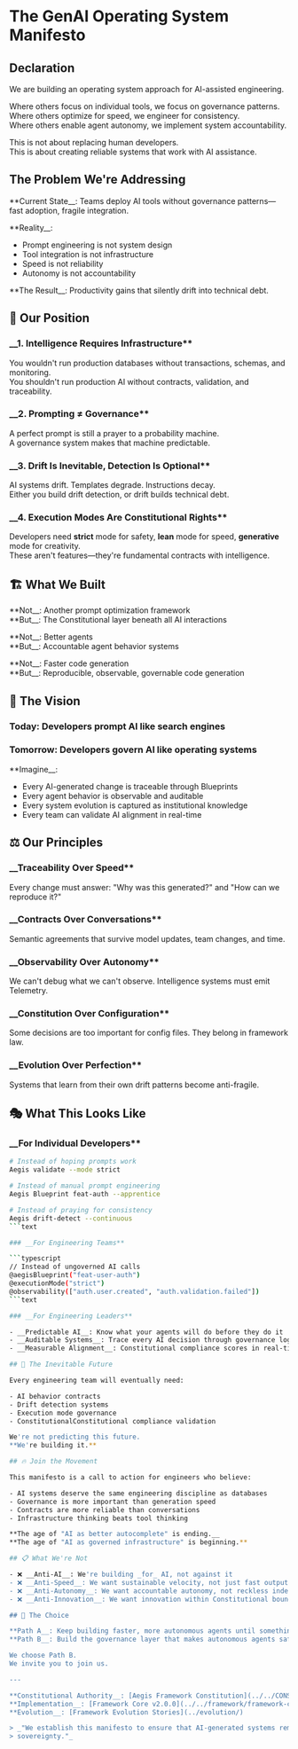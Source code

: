 <!--
# The GenAI Operating System Manifesto

@aegisFrameworkVersion: 2.4.0-alpha-dev
@intent: Core manifesto declaring the GenAI Operating System paradigm
@context: Foundational document establishing AI-native engineering principles
@manifestoRef: Primary declaration of framework philosophy
-->

# The GenAI Operating System Manifesto

## Declaration

We are building an operating system approach for AI-assisted engineering.

Where others focus on individual tools, we focus on governance patterns.  
Where others optimize for speed, we engineer for consistency.  
Where others enable agent autonomy, we implement system accountability.

This is not about replacing human developers.  
This is about creating reliable systems that work with AI assistance.

## The Problem We're Addressing

**Current State__: Teams deploy AI tools without governance patterns—fast adoption, fragile integration.

**Reality__:

- Prompt engineering is not system design
- Tool integration is not infrastructure
- Speed is not reliability
- Autonomy is not accountability

**The Result__: Productivity gains that silently drift into technical debt.

## 🎯 Our Position

### __1. Intelligence Requires Infrastructure**

You wouldn't run production databases without transactions, schemas, and monitoring.  
You shouldn't run production AI without contracts, validation, and traceability.

### __2. Prompting ≠ Governance**

A perfect prompt is still a prayer to a probability machine.  
A governance system makes that machine predictable.

### __3. Drift Is Inevitable, Detection Is Optional**

AI systems drift. Templates degrade. Instructions decay.  
Either you build drift detection, or drift builds technical debt.

### __4. Execution Modes Are Constitutional Rights**

Developers need __strict__ mode for safety, __lean__ mode for speed, __generative__ mode for creativity.  
These aren't features—they're fundamental contracts with intelligence.

## 🏗️ What We Built

**Not__: Another prompt optimization framework  
**But__: The Constitutional layer beneath all AI interactions

**Not__: Better agents  
**But__: Accountable agent behavior systems

**Not__: Faster code generation  
**But__: Reproducible, observable, governable code generation

## 🚀 The Vision

### __Today__: Developers prompt AI like search engines

### __Tomorrow__: Developers govern AI like operating systems

**Imagine__:

- Every AI-generated change is traceable through Blueprints
- Every agent behavior is observable and auditable
- Every system evolution is captured as institutional knowledge
- Every team can validate AI alignment in real-time

## ⚖️ Our Principles

### __Traceability Over Speed**

Every change must answer: "Why was this generated?" and "How can we reproduce it?"

### __Contracts Over Conversations**

Semantic agreements that survive model updates, team changes, and time.

### __Observability Over Autonomy**

We can't debug what we can't observe. Intelligence systems must emit Telemetry.

### __Constitution Over Configuration**

Some decisions are too important for config files. They belong in framework law.

### __Evolution Over Perfection**

Systems that learn from their own drift patterns become anti-fragile.

## 🎭 What This Looks Like

### __For Individual Developers**

```bash
# Instead of hoping prompts work
Aegis validate --mode strict

# Instead of manual prompt engineering
Aegis Blueprint feat-auth --apprentice

# Instead of praying for consistency
Aegis drift-detect --continuous
```text

### __For Engineering Teams**

```typescript
// Instead of ungoverned AI calls
@aegisBlueprint("feat-user-auth")
@executionMode("strict")
@observability(["auth.user.created", "auth.validation.failed"])
```text

### __For Engineering Leaders**

- __Predictable AI__: Know what your agents will do before they do it
- __Auditable Systems__: Trace every AI decision through governance logs
- __Measurable Alignment__: Constitutional compliance scores in real-time

## 🌊 The Inevitable Future

Every engineering team will eventually need:

- AI behavior contracts
- Drift detection systems
- Execution mode governance
- ConstitutionalConstitutional compliance validation

We're not predicting this future.  
**We're building it.**

## 🔥 Join the Movement

This manifesto is a call to action for engineers who believe:

- AI systems deserve the same engineering discipline as databases
- Governance is more important than generation speed
- Contracts are more reliable than conversations
- Infrastructure thinking beats tool thinking

**The age of "AI as better autocomplete" is ending.__  
**The age of "AI as governed infrastructure" is beginning.**

## 📋 What We're Not

- ❌ __Anti-AI__: We're building _for_ AI, not against it
- ❌ __Anti-Speed__: We want sustainable velocity, not just fast output
- ❌ __Anti-Autonomy__: We want accountable autonomy, not reckless independence
- ❌ __Anti-Innovation__: We want innovation within Constitutional boundaries

## 🧭 The Choice

**Path A__: Keep building faster, more autonomous agents until something breaks  
**Path B__: Build the governance layer that makes autonomous agents safe

We choose Path B.  
We invite you to join us.

---

**Constitutional Authority__: [Aegis Framework Constitution](../../CONSTITUTION.md)  
**Implementation__: [Framework Core v2.0.0](../../framework/framework-core-v2.0.0-alpha-dev.md)  
**Evolution__: [Framework Evolution Stories](../evolution/)

> _"We establish this manifesto to ensure that AI-generated systems remain safe, reliable, and replayable — with
> sovereignty."_
